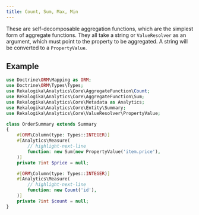 ```yaml
---
title: Count, Sum, Max, Min
---
```


These are self-decomposable aggregation functions, which are the simplest form
of aggregate functions. They all take a string or `ValueResolver` as an
argument, which must point to the property to be aggregated. A string will be
converted to a `PropertyValue`.

## Example

```php
use Doctrine\ORM\Mapping as ORM;
use Doctrine\ORM\Types\Types;
use Rekalogika\Analytics\Core\AggregateFunction\Count;
use Rekalogika\Analytics\Core\AggregateFunction\Sum;
use Rekalogika\Analytics\Core\Metadata as Analytics;
use Rekalogika\Analytics\Core\Entity\Summary;
use Rekalogika\Analytics\Core\ValueResolver\PropertyValue;

class OrderSummary extends Summary
{
    #[ORM\Column(type: Types::INTEGER)]
    #[Analytics\Measure(
        // highlight-next-line
        function: new Sum(new PropertyValue('item.price'),
    )]
    private ?int $price = null;

    #[ORM\Column(type: Types::INTEGER)]
    #[Analytics\Measure(
        // highlight-next-line
        function: new Count('id'),
    )]
    private ?int $count = null;
}
```